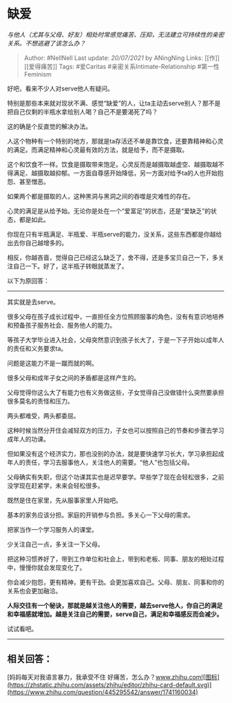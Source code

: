 # 缺爱
*与他人（尤其与父母、好友）相处时常感觉痛苦、压抑，无法建立可持续性的亲密关系。不想逃避了该怎么办？*

> Author: #NellNell 
Last update: *20/07/2021* by ANingNing
Links: [[作]] [[爱得痛苦]]
Tags: #爱Caritas #亲密关系Intimate-Relationship #第一性Feminism 
  

好吧，看来不少人对serve他人有疑问。

特别是那些本来就对现状不满、感觉“缺爱”的人，让ta主动去serve别人？那不是把自己仅剩的半瓶水拿给别人喝？自己不是要渴死了吗？

这的确是个反直觉的解决办法。

人这个物种有一个特别的地方，那就是ta存活还不单是靠饮食，还要靠精神和心灵的满足。而满足精神和心灵最有效的方法，就是给予，而不是摄取。

这个和饮食不一样。饮食是摄取带来饱足。心灵反而是越摄取越虚空、越摄取越不得满足、越摄取越抑郁。一方面自尊感开始降低，另一方面对给予ta的人也开始抱怨、甚至憎恶。

如果两个都是摄取的人，这种黑洞与黑洞之间的吞噬是灾难性的存在。

心灵的满足是从给予始。无论你是处在一个“爱富足”的状态，还是“爱缺乏”的状态，都是如此。

你现在只有半瓶满足、半瓶爱、半瓶serve的能力，没关系，这些东西都是你越给出去你自己越增多的。

相反，你越吝啬，觉得自己已经这么缺乏了，舍不得，还是多宝贝自己一下，多关注自己一下。好了，这半瓶子转眼就蒸发了。

以下为原回答：

---

其实就是去serve。

很多父母在孩子成长过程中，一直担任全方位照顾服事的角色，没有有意识地培养和预备孩子服务社会、服务他人的能力。

等孩子大学毕业进入社会，父母突然意识到孩子长大了，于是一下子开始以成年人的责任和义务要求ta。

问题是这能力不是一蹴而就的啊。

很多父母和成年子女之间的矛盾都是这样产生的。

父母觉得你这么大了有能力也有义务做这些，子女觉得自己没做错什么突然要承担很多莫名的责怪和压力。

两头都难受，两头都委屈。

这种时候当然分开住会减轻双方的压力，子女也可以按照自己的节奏和步骤去学习成年人的功课。

但如果没有这个经济实力，那也没别的办法，就是要快速学习长大，学习承担起成年人的责任，学习去服事他人，关注他人的需要。“他人”也包括父母。

父母确实有失职，但这个功课其实也是迟早要学。早些学了现在会轻松很多，之前没学现在赶紧学，未来会轻松很多。

既然是住在家里，先从服事家里人开始吧。

基本的家务应该分担。家庭的开销参与负担。多关心一下父母的需求。

把家当作一个学习服务人的课堂。

少关注自己一点，多关注一下父母。

把这种习惯养好了，带到工作单位和社会上，带到和老板、同事、朋友的相处过程中，慢慢你就会发现变化了。

你会减少抱怨，更有精神，更有干劲。会更加喜欢自己。父母、朋友、同事和你的关系也会更加融洽。

**人际交往有一个秘诀，那就是越关注他人的需要，越去serve他人，你自己的满足和幸福感就增加。越是关注自己的需要，serve自己，满足和幸福感反而会减少。**

试试看吧。

---

## 相关回答：

[妈妈每天对我语言暴力，我承受不住 好痛苦，怎么办？​www.zhihu.com![图标](https://zhstatic.zhihu.com/assets/zhihu/editor/zhihu-card-default.svg)](https://www.zhihu.com/question/445295542/answer/1741160034)